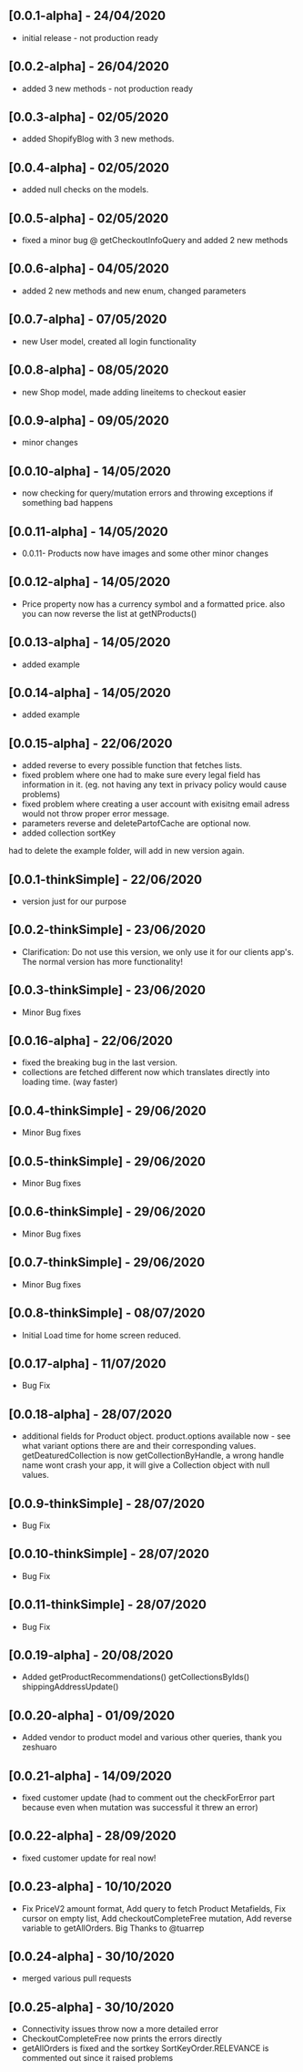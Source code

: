 ## [0.0.1-alpha] - 24/04/2020

* initial release - not production ready

## [0.0.2-alpha] - 26/04/2020

* added 3 new methods - not production ready

## [0.0.3-alpha] - 02/05/2020

* added ShopifyBlog with 3 new methods. 

## [0.0.4-alpha] - 02/05/2020

* added null checks on the models. 

## [0.0.5-alpha] - 02/05/2020

* fixed a minor bug @ getCheckoutInfoQuery and added 2 new methods

## [0.0.6-alpha] - 04/05/2020

* added 2 new methods and new enum, changed parameters

## [0.0.7-alpha] - 07/05/2020

* new User model, created all login functionality

## [0.0.8-alpha] - 08/05/2020

* new Shop model, made adding lineitems to checkout easier

## [0.0.9-alpha] - 09/05/2020

* minor changes

## [0.0.10-alpha] - 14/05/2020

* now checking for query/mutation errors and throwing exceptions if something bad happens

## [0.0.11-alpha] - 14/05/2020

* 0.0.11- Products now have images and some other minor changes

## [0.0.12-alpha] - 14/05/2020

* Price property now has a currency symbol and a formatted price. also you can now reverse the list at getNProducts()

## [0.0.13-alpha] - 14/05/2020

* added example

## [0.0.14-alpha] - 14/05/2020

* added example

## [0.0.15-alpha] - 22/06/2020

* added reverse to every possible function that fetches lists.
* fixed problem where one had to make sure every legal field has information in it. (eg. not having any text in privacy policy would cause problems)
* fixed problem where creating a user account with exisitng email adress would not throw proper error message.
* parameters reverse and deletePartofCache are optional now.
* added collection sortKey

had to delete the example folder, will add in new version again.

## [0.0.1-thinkSimple] - 22/06/2020

* version just for our purpose

## [0.0.2-thinkSimple] - 23/06/2020

* Clarification: Do not use this version, we only use it for our clients app's. The normal version has more functionality!

## [0.0.3-thinkSimple] - 23/06/2020

* Minor Bug fixes

## [0.0.16-alpha] - 22/06/2020

* fixed the breaking bug in the last version.
* collections are fetched different now which translates directly into loading time. (way faster)

## [0.0.4-thinkSimple] - 29/06/2020

* Minor Bug fixes

## [0.0.5-thinkSimple] - 29/06/2020

* Minor Bug fixes

## [0.0.6-thinkSimple] - 29/06/2020

* Minor Bug fixes

## [0.0.7-thinkSimple] - 29/06/2020

* Minor Bug fixes

## [0.0.8-thinkSimple] - 08/07/2020

* Initial Load time for home screen reduced.

## [0.0.17-alpha] - 11/07/2020

* Bug Fix

## [0.0.18-alpha] - 28/07/2020

* additional fields for Product object.
product.options available now - see what variant options there are and their corresponding values.
getDeaturedCollection is now getCollectionByHandle, a wrong handle name wont crash your app, it will give a Collection object with null values.

## [0.0.9-thinkSimple] - 28/07/2020

* Bug Fix

## [0.0.10-thinkSimple] - 28/07/2020

* Bug Fix

## [0.0.11-thinkSimple] - 28/07/2020

* Bug Fix

## [0.0.19-alpha] - 20/08/2020

* Added getProductRecommendations()
        getCollectionsByIds()
        shippingAddressUpdate()
        
## [0.0.20-alpha] - 01/09/2020

* Added vendor to product model and various other queries, thank you zeshuaro

## [0.0.21-alpha] - 14/09/2020

* fixed customer update (had to comment out the checkForError part because even when mutation was successful it threw an error)

## [0.0.22-alpha] - 28/09/2020

* fixed customer update for real now!

## [0.0.23-alpha] - 10/10/2020

* Fix PriceV2 amount format, Add query to fetch Product Metafields, Fix cursor on empty list, Add checkoutCompleteFree mutation, Add reverse variable to getAllOrders. Big Thanks to @tuarrep

## [0.0.24-alpha] - 30/10/2020

* merged various pull requests

## [0.0.25-alpha] - 30/10/2020

* Connectivity issues throw now a more detailed error
* CheckoutCompleteFree now prints the errors directly
* getAllOrders is fixed and the sortkey SortKeyOrder.RELEVANCE is commented out since it raised problems